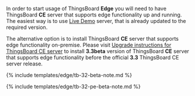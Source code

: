 In order to start usage of ThingsBoard **Edge** you will need to have ThingsBoard **CE** server that supports edge functionality up and running. The easiest way is to use [Live Demo](https://demo.thingsboard.io/signup) server, that is already updated to the required version.

The alternative option is to install ThingsBoard **CE** server that supports edge functionality on-premise.
Please visit [Upgrade instructions for ThingsBoard CE server](/docs/edge/upgrade-ce-server/) to install **3.3beta** version of ThingsBoard **CE** server that supports edge functionality before the official **3.3** ThingsBoard CE server release.

{% include templates/edge/tb-32-beta-note.md %}

{% include templates/edge/tb-32-pe-beta-note.md %}